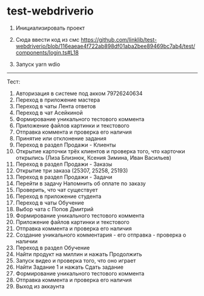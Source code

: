 # test-webdriverio

1. Инициализировать проект

2. Сюда ввести код из смс https://github.com/linklib/test-webdriverio/blob/116eaeae4f722ab898df01aba2bee89469bc7ab4/test/components/login.ts#L18
3. Запуск yarn wdio

---

Тест:

1. Авторизация в системе под акком 79726240634
2. Переход в приложение мастера
3. Переход в чаты Лента ответов
4. Переход в чат Асейкиной
5. Формирование уникального тестового коммента
6. Приложение файлов картинки и текстового
7. Отправка коммента и проверка его наличия
8. Принятие или отклонение задания
9. Переход в раздел Продажи - Клиенты
10. Открытие карточки трёх клиентов и проверка того, что карточки открылись (Лиза Близнюк, Ксения Зимина, Иван Васильев)
11. Переход в раздел Продажи - Заказы
12. Открытие три заказа (25307, 25258, 25193)
13. Переход в раздел Продажи - Задачи
14. Перейти в задачу Напомнить об оплате по заказу
15. Проверить, что чат существует
16. Переход в приложение студента
17. Переход в чаты Обучение
18. Выбор чата с Попов Дмитрий
19. Формирование уникального тестового коммента
20. Приложение файлов картинки и текстового
21. Отправка коммента и проверка его наличия
22. Создание уникального комментария - его отправка - проверка о наличии
23. Переход в раздел Обучение
24. Найти продукт на миллин и нажать Продолжить
25. Запуск видео и проверка того, что оно играет
26. Найти Задание 1 и нажать Сдать задание
27. Формирование уникального тестового коммента
28. Отправка коммента и проверка его наличия
29. Выход из аккаунта

